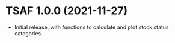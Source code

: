 # TSAF 1.0.0 (2021-11-27)

* Initial release, with functions to calculate and plot stock status categories.
